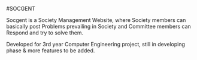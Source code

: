 #SOCGENT

Socgent is a Society Management Website, where Society members can basically post Problems prevailing in Society and Committee members can Respond and try to solve them.

Developed for 3rd year Computer Engineering project, still in developing phase & more features to be added.


